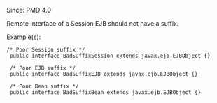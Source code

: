 Since: PMD 4.0

Remote Interface of a Session EJB should not have a suffix.

Example(s):
```
/* Poor Session suffix */
 public interface BadSuffixSession extends javax.ejb.EJBObject {}

 /* Poor EJB suffix */
 public interface BadSuffixEJB extends javax.ejb.EJBObject {}

 /* Poor Bean suffix */
 public interface BadSuffixBean extends javax.ejb.EJBObject {}
```
